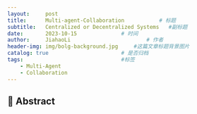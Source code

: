 ```yaml
---
layout:     post
title:      Multi-agent-Collaboration			# 标题 
subtitle:   Centralized or Decentralized Systems   #副标题
date:       2023-10-15 				# 时间
author:     JiahaoLi 						# 作者
header-img: img/bolg-background.jpg 	#这篇文章标题背景图片
catalog: true 						# 是否归档
tags:								#标签
    - Multi-Agent
    - Collaboration   
---
```


## 📖 Abstract
